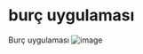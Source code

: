 # burç uygulaması
Burç uygulaması
![image](https://user-images.githubusercontent.com/83537794/226108593-3813be92-ac30-4f35-bbdc-be022565fabc.png)
